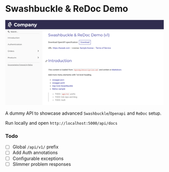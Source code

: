 # Swashbuckle & ReDoc Demo

![](./screenshot.png)

A dummy API to showcase advanced `Swashbuckle`/`Openapi`
and `ReDoc` setup.

Run locally and open `http://localhost:5000/api/docs`

### Todo

- [ ] Global `/api/v1/` prefix
- [ ] Add Auth annotations
- [ ] Configurable exceptions
- [ ] Slimmer problem responses

